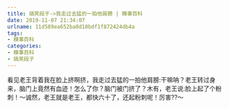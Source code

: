 ```yaml
---
title: 搞笑段子->我走过去猛的一拍他肩膀 | 糗事百科
date: 2019-11-07 21:34:07
urlname: 11d589ea652ba0d10bdf1f872424db4a
tags: 
- 糗事百科
categories:
- 糗事百科
- 搞笑段子
---
```

看见老王背着我在脸上挤啊挤，我走过去猛的一拍他肩膀:干嘛呐？老王转过身来，脑门上竟然有血迹！怎么了你？脑门被门挤了？木有，老王说:脸上起了个粉刺！～诚然，老王就是老王，都快六十了，还起粉刺呢！厉害??～


